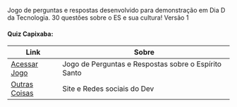 Jogo de perguntas e respostas desenvolvido para demonstração em Dia D da Tecnologia. 30 questões sobre o ES e sua cultura!
Versão 1
#### Quiz Capixaba: 
| Link  | Sobre |
| ------------------- | ------------------- |
|  [Acessar Jogo](https://juniorcriste.github.io/QuizCapixaba/) |  Jogo de Perguntas e Respostas sobre o Espírito Santo| 
|  [Outras Coisas](https://informaticode.com.br) | Site e Redes sociais do Dev | 

